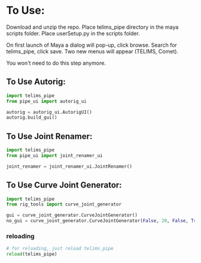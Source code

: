 # To Use:

Download and unzip the repo.
Place telims_pipe directory in the maya scripts folder.
Place userSetup.py in the scripts folder.

On first launch of Maya a dialog will pop-up, click browse. Search for telims_pipe, click save.
Two new menus will appear (TELIMS, Comet).

You won't need to do this step anymore.

## To Use Autorig:
~~~ python
import telims_pipe
from pipe_ui import autorig_ui

autorig = autorig_ui.AutorigUI()
autorig.build_gui()
~~~
## To Use Joint Renamer:
~~~ python
import telims_pipe
from pipe_ui import joint_renamer_ui

joint_renamer = joint_renamer_ui.JointRenamer()
~~~
## To Use Curve Joint Generator:
~~~ python
import telims_pipe
from rig_tools import curve_joint_generator

gui = curve_joint_generator.CurveJointGenerator()
no_gui = curve_joint_generator.CurveJointGenerator(False, 20, False, True, "testing", "r", "arm")
~~~
### reloading
~~~ python
# for reloading, just reload telims_pipe
reload(telims_pipe)
~~~

